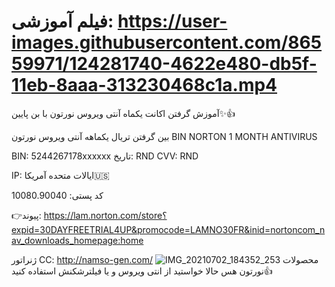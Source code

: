# فیلم آموزشی: https://user-images.githubusercontent.com/86559971/124281740-4622e480-db5f-11eb-8aaa-313230468c1a.mp4
آموزش گرفتن اکانت یکماه آنتی ویروس نورتون با بن پایین✨👍

بین گرفتن تریال یکماهه آنتی ویروس نورتون
BIN NORTON 1 MONTH ANTIVIRUS

BIN: 5244267178xxxxxx
تاریخ: RND
CVV: RND

IP: ایالات متحده آمریکا🇺🇸

کد پستی: 10080.90040

👉پیوند: https://lam.norton.com/store؟expid=30DAYFREETRIAL4UP&promocode=LAMNO30FR&inid=nortoncom_nav_downloads_homepage:home

ژنراتور CC: http://namso-gen.com/
![IMG_20210702_184352_253](https://user-images.githubusercontent.com/86559971/124288249-35c23800-db66-11eb-94ab-3e1ca56fd706.jpg)
 محصولات نورتون هس حالا خواستید از انتی ویروس و یا فیلترشکنش استفاده کنید👍
